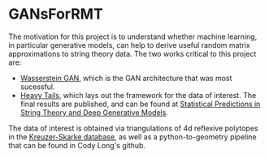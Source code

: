 # GANsForRMT

The motivation for this project is to understand whether machine learning, in particular 
generative models, can help to derive useful random matrix approximations to string theory data. 
The two works critical to this project are:
- [Wasserstein GAN](https://arxiv.org/abs/1701.07875), which is the GAN architecture that was most sucessful.
- [Heavy Tails](https://arxiv.org/pdf/1407.0709.pdf), which lays out the framework for the data of interest.
The final results are published, and can be found at [Statistical Predictions in String Theory and Deep Generative Models](https://inspirehep.net/literature/1773864).

The data of interest is obtained via triangulations of 4d reflexive polytopes in the 
[Kreuzer-Skarke database](http://hep.itp.tuwien.ac.at/~kreuzer/CY/), as well as
a python-to-geometry pipeline that can be found in Cody Long's github. 

